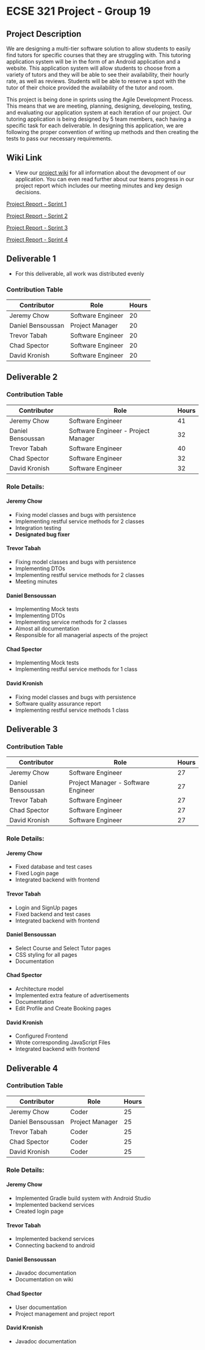 # ECSE 321 Project - Group 19

## Project Description

We are designing a multi-tier software solution to allow students to easily find tutors for specific courses that they are struggling with. This tutoring application system will be in the form of an Android application and a website. This application system will allow students to choose from a variety of tutors and they will be able to see their availability, their hourly rate, as well as reviews. Students will be able to reserve a spot with the tutor of their choice provided the availability of the tutor and room.

This project is being done in sprints using the Agile Development Process. This means that we are meeting, planning, designing, developing, testing, and evaluating our application system at each iteration of our project. Our tutoring application is being designed by 5 team members, each having a specific task for each deliverable. In designing this application, we are following the proper convention of writing up methods and then creating the tests to pass our necessary requirements.

## Wiki Link

* View our [project wiki](https://github.com/McGill-ECSE321-Fall2019/project-group-19/wiki) for all information about the devopment of our application. You can even read further about our teams progress in our project report which includes our meeting minutes and key design decisions.

[Project Report - Sprint 1](https://github.com/McGill-ECSE321-Fall2019/project-group-19/wiki/Project-Report-Sprint-1)

[Project Report - Sprint 2](https://github.com/McGill-ECSE321-Fall2019/project-group-19/wiki/Project-Report---Sprint-2)

[Project Report - Sprint 3](https://github.com/McGill-ECSE321-Fall2019/project-group-19/wiki/Project-Report---Sprint-3)

[Project Report - Sprint 4](https://github.com/McGill-ECSE321-Fall2019/project-group-19/wiki/Project-Report---Sprint-4)

## Deliverable 1 
* For this deliverable, all work was distributed evenly

### Contribution Table

| Contributor | Role | Hours |
| ----------- | ---- | ----- |
| Jeremy Chow | Software Engineer | 20 |
| Daniel Bensoussan | Project Manager | 20 |
| Trevor Tabah | Software Engineer | 20 |
| Chad Spector | Software Engineer | 20 |
| David Kronish | Software Engineer | 20 |

## Deliverable 2
### Contribution Table

| Contributor | Role | Hours |
| ----------- | ---- | ----- |
| Jeremy Chow | Software Engineer | 41 |
| Daniel Bensoussan | Software Engineer - Project Manager| 32 |
| Trevor Tabah | Software Engineer | 40 |
| Chad Spector | Software Engineer | 32 |
| David Kronish | Software Engineer | 32 |

### Role Details: 

#### Jeremy Chow
* Fixing model classes and bugs with persistence
* Implementing restful service methods for 2 classes
* Integration testing
* **Designated bug fixer**

#### Trevor Tabah
* Fixing model classes and bugs with persistence
* Implementing DTOs
* Implementing restful service methods for 2 classes
* Meeting minutes

#### Daniel Bensoussan
* Implementing Mock tests
* Implementing DTOs
* Implementing service methods for 2 classes
* Almost all documentation
* Responsible for all managerial aspects of the project

#### Chad Spector
* Implementing Mock tests
* Implementing restful service methods for 1 class

#### David Kronish
* Fixing model classes and bugs with persistence
* Software quality assurance report
* Implementing restful service methods 1 class
 
    
## Deliverable 3
### Contribution Table

| Contributor | Role | Hours |
| ----------- | ---- | ----- |
| Jeremy Chow | Software Engineer | 27 |
| Daniel Bensoussan | Project Manager - Software Engineer | 27 |
| Trevor Tabah | Software Engineer | 27 |
| Chad Spector | Software Engineer | 27 |
| David Kronish | Software Engineer | 27 |

### Role Details: 

#### Jeremy Chow
* Fixed database and test cases
* Fixed Login page
* Integrated backend with frontend

#### Trevor Tabah
* Login and SignUp pages
* Fixed backend and test cases
* Integrated backend with frontend

#### Daniel Bensoussan
* Select Course and Select Tutor pages
* CSS styling for all pages
* Documentation

#### Chad Spector
* Architecture model
* Implemented extra feature of advertisements
* Documentation
* Edit Profile and Create Booking pages

#### David Kronish
* Configured Frontend
* Wrote corresponding JavaScript Files
* Integrated backend with frontend
    
## Deliverable 4
### Contribution Table

| Contributor | Role | Hours |
| ----------- | ---- | ----- |
| Jeremy Chow | Coder | 25 |
| Daniel Bensoussan | Project Manager | 25 |
| Trevor Tabah | Coder | 25 |
| Chad Spector | Coder | 25 |
| David Kronish | Coder | 25 |

### Role Details: 

#### Jeremy Chow
* Implemented Gradle build system with Android Studio
* Implemented backend services
* Created login page

#### Trevor Tabah
* Implemented backend services
* Connecting backend to android

#### Daniel Bensoussan
* Javadoc documentation
* Documentation on wiki

#### Chad Spector
* User documentation
* Project management and project report

#### David Kronish
* Javadoc documentation
